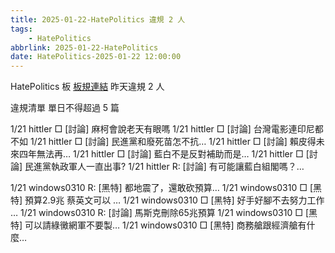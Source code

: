 ```yaml
---
title: 2025-01-22-HatePolitics 違規 2 人
tags:
    - HatePolitics
abbrlink: 2025-01-22-HatePolitics
date: HatePolitics-2025-01-22 12:00:00
---
```

HatePolitics 板 [板規連結](https://www.ptt.cc/bbs/HatePolitics/M.1617115262.A.D60.html)
昨天違規 2 人
<!-- more -->

違規清單
單日不得超過 5 篇

1/21 hittler □ [討論] 麻柯會說老天有眼嗎
1/21 hittler □ [討論] 台灣電影連印尼都不如
1/21 hittler □ [討論] 民進黨和廢死苗怎不抗…
1/21 hittler □ [討論] 賴皮得未來四年無法再…
1/21 hittler □ [討論] 藍白不是反對補助而是…
1/21 hittler □ [討論] 民進黨執政軍人一直出事?
1/21 hittler R: [討論] 有可能讓藍白組閣嗎？…

1/21 windows0310 R: [黑特] 都地震了，還敢砍預算…
1/21 windows0310 □ [黑特] 預算2.9兆 蔡英文可以 …
1/21 windows0310 □ [黑特] 好手好腳不去努力工作 …
1/21 windows0310 R: [討論] 馬斯克刪除65兆預算
1/21 windows0310 □ [黑特] 可以請綠黴網軍不要製…
1/21 windows0310 □ [黑特] 商務艙跟經濟艙有什麼…